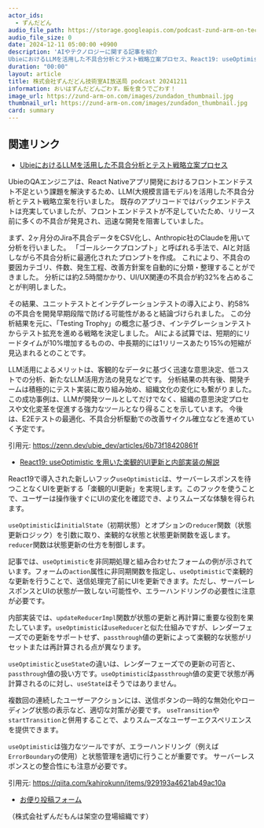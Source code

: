 ```yaml
---
actor_ids:
  - ずんだどん
audio_file_path: https://storage.googleapis.com/podcast-zund-arm-on-tech/audio/株式会社ずんだどん技術室AI放送局_podcast_20241211.mp3
audio_file_size: 0
date: 2024-12-11 05:00:00 +0900
description: 'AIやテクノロジーに関する記事を紹介  
UbieにおけるLLMを活用した不具合分析とテスト戦略立案プロセス、React19: useOptimistic を用いた楽観的UI更新と内部実装の解説'
duration: "00:00"
layout: article
title: 株式会社ずんだどん技術室AI放送局 podcast 20241211
information: おいはずんだどんごわす。飯を食うでごわす！
image_url: https://zund-arm-on.com/images/zundadon_thumbnail.jpg
thumbnail_url: https://zund-arm-on.com/images/zundadon_thumbnail.jpg
card: summary
---
```


## 関連リンク


- [UbieにおけるLLMを活用した不具合分析とテスト戦略立案プロセス](https://zenn.dev/ubie_dev/articles/6b73f18420861f)  



UbieのQAエンジニアは、React Nativeアプリ開発におけるフロントエンドテスト不足という課題を解決するため、LLM(大規模言語モデル)を活用した不具合分析とテスト戦略立案を行いました。  既存のアプリコードではバックエンドテストは充実していましたが、フロントエンドテストが不足していたため、リリース前に多くの不具合が発見され、迅速な開発を阻害していました。

まず、2ヶ月分のJira不具合データをCSV化し、Anthropic社のClaudeを用いて分析を行いました。  「ゴールシークプロンプト」と呼ばれる手法で、AIと対話しながら不具合分析に最適化されたプロンプトを作成。  これにより、不具合の要因カテゴリ、件数、発生工程、改善方針案を自動的に分類・整理することができました。  分析には約2.5時間かかり、UI/UX関連の不具合が約32%を占めることが判明しました。

その結果、ユニットテストとインテグレーションテストの導入により、約58%の不具合を開発早期段階で防げる可能性があると結論づけられました。  この分析結果を元に、「Testing Trophy」の概念に基づき、インテグレーションテストからテスト拡充を進める戦略を決定しました。  AIによる試算では、短期的にリードタイムが10%増加するものの、中長期的には1リリースあたり15%の短縮が見込まれるとのことです。

LLM活用によるメリットは、客観的なデータに基づく迅速な意思決定、低コストでの分析、新たなLLM活用方法の発見などです。  分析結果の共有後、開発チームは積極的にテスト実装に取り組み始め、組織文化の変化にも繋がりました。  この成功事例は、LLMが開発ツールとしてだけでなく、組織の意思決定プロセスや文化変革を促進する強力なツールとなり得ることを示しています。 今後は、E2Eテストの最適化、不具合分析駆動での改善サイクル確立などを進めていく予定です。


引用元: https://zenn.dev/ubie_dev/articles/6b73f18420861f


- [React19: useOptimistic を用いた楽観的UI更新と内部実装の解説](https://qiita.com/kahirokunn/items/929193a4621ab49ac10a)  


React19で導入された新しいフック`useOptimistic`は、サーバーレスポンスを待つことなくUIを更新する「楽観的UI更新」を実現します。このフックを使うことで、ユーザーは操作後すぐにUIの変化を確認でき、よりスムーズな体験を得られます。

`useOptimistic`は`initialState`（初期状態）とオプションの`reducer`関数（状態更新ロジック）を引数に取り、楽観的な状態と状態更新関数を返します。  `reducer`関数は状態更新の仕方を制御します。

記事では、`useOptimistic`を非同期処理と組み合わせたフォームの例が示されています。フォームの`action`属性に非同期関数を指定し、`useOptimistic`で楽観的な更新を行うことで、送信処理完了前にUIを更新できます。ただし、サーバーレスポンスとUIの状態が一致しない可能性や、エラーハンドリングの必要性に注意が必要です。

内部実装では、`updateReducerImpl`関数が状態の更新と再計算に重要な役割を果たしています。`useOptimistic`は`useReducer`と似た仕組みですが、レンダーフェーズでの更新をサポートせず、`passthrough`値の更新によって楽観的な状態がリセットまたは再計算される点が異なります。

`useOptimistic`と`useState`の違いは、レンダーフェーズでの更新の可否と、`passthrough`値の扱い方です。`useOptimistic`は`passthrough`値の変更で状態が再計算されるのに対し、`useState`はそうではありません。

複数回の連続したユーザーアクションには、送信ボタンの一時的な無効化やローディング状態の表示など、適切な対策が必要です。  `useTransition`や`startTransition`と併用することで、よりスムーズなユーザーエクスペリエンスを提供できます。

`useOptimistic`は強力なツールですが、エラーハンドリング（例えば`ErrorBoundary`の使用）と状態管理を適切に行うことが重要です。  サーバーレスポンスとの整合性にも注意が必要です。


引用元: https://qiita.com/kahirokunn/items/929193a4621ab49ac10a



- [お便り投稿フォーム](https://forms.gle/ffg4JTfqdiqK62qf9)

（株式会社ずんだもんは架空の登場組織です）
